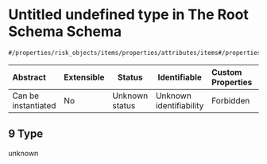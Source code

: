 # Untitled undefined type in The Root Schema Schema

```txt
#/properties/risk_objects/items/properties/attributes/items#/properties/risk_objects/items/properties/attributes/items/examples/9
```




| Abstract            | Extensible | Status         | Identifiable            | Custom Properties | Additional Properties | Access Restrictions | Defined In                                                                  |
| :------------------ | ---------- | -------------- | ----------------------- | :---------------- | --------------------- | ------------------- | --------------------------------------------------------------------------- |
| Can be instantiated | No         | Unknown status | Unknown identifiability | Forbidden         | Allowed               | none                | [quotes.schema.json\*](../../out/quotes.schema.json "open original schema") |

## 9 Type

unknown
